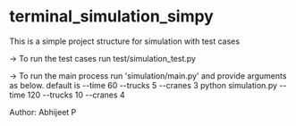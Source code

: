 # terminal_simulation_simpy
This is a simple project structure for simulation with test cases

-> To run the test cases run  test/simulation_test.py

-> To run the main process run 'simulation/main.py' and provide arguments as below. default is --time 60 --trucks 5 --cranes 3
    python simulation.py --time 120 --trucks 10 --cranes 4


Author: Abhijeet P


